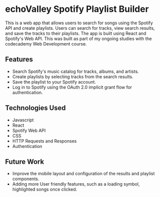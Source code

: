 # echoValley Spotify Playlist Builder

 This is a web app that allows users to search for songs using the Spotify API and create playlists. Users can search for tracks, view search results, and save the tracks to their playlists. The app is built using React and Spotify's Web API. This was built as part of my ongoing studies with the codecademy Web Development course.

 ## Features

 - Search Spotify's music catalog for tracks, albums, and artists.
 - Create playlists by selecting tracks from the search results.
 - Save the playlist to your Spotify account.
 - Log in to Spotify using the OAuth 2.0 implicit grant flow for authentication.

 ## Technologies Used
 - Javascript
 - React
 - Spotify Web API
 - CSS
 - HTTP Requests and Responses
 - Authentication

 ## Future Work

  - Improve the mobile layout and configuration of the results and playlist components.
  - Adding more User friendly features, such as a loading symbol, highlighted songs once clicked.